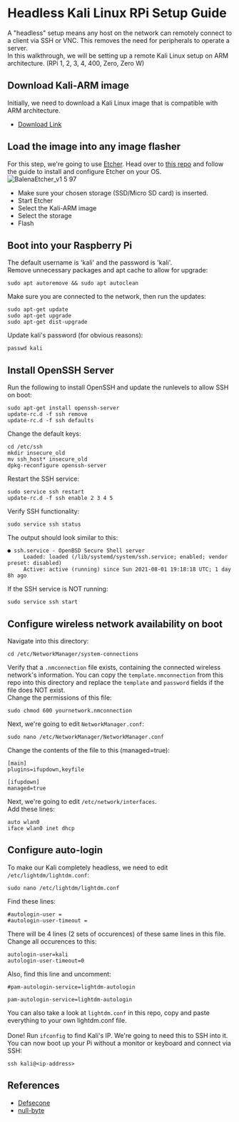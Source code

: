 # Headless Kali Linux RPi Setup Guide
A "headless" setup means any host on the network can remotely connect to a 
client via SSH or VNC. This removes the need for peripherals to operate a server.  
In this walkthrough, we will be setting up a remote Kali Linux setup on ARM architecture.
(RPi 1, 2, 3, 4, 400, Zero, Zero W)
## Download Kali-ARM image
Initially, we need to download a Kali Linux image that is compatible with ARM architecture.<br/>
- [Download Link](https://www.kali.org/get-kali/#kali-arm)

## Load the image into any image flasher
For this step, we're going to use [Etcher](https://github.com/balena-io/etcher). Head over to [this
repo](https://github.com/balena-io/etcher) and follow the guide to install and configure Etcher on your OS.
<br/>
![BalenaEtcher_v1 5 97](https://user-images.githubusercontent.com/59718043/127945937-b0aac1e8-49a0-4ab9-82c9-909d6e0b60d3.png)
- Make sure your chosen storage (SSD/Micro SD card) is inserted.
- Start Etcher
- Select the Kali-ARM image
- Select the storage
- Flash

## Boot into your Raspberry Pi
The default username is 'kali' and the password is 'kali'.<br/>
Remove unnecessary packages and apt cache to allow for upgrade:
```
sudo apt autoremove && sudo apt autoclean
```
Make sure you are connected to the network, then run the updates:
```
sudo apt-get update
sudo apt-get upgrade
sudo apt-get dist-upgrade
```
Update kali's password (for obvious reasons):
```
passwd kali
```

## Install OpenSSH Server
Run the following to install OpenSSH and update the runlevels to allow SSH on boot:
```
sudo apt-get install openssh-server
update-rc.d -f ssh remove
update-rc.d -f ssh defaults
```
Change the default keys:
```
cd /etc/ssh
mkdir insecure_old
mv ssh_host* insecure_old
dpkg-reconfigure openssh-server
```
Restart the SSH service:
```
sudo service ssh restart
update-rc.d -f ssh enable 2 3 4 5
```
Verify SSH functionality:
```
sudo service ssh status
```
The output should look similar to this:
```
● ssh.service - OpenBSD Secure Shell server
     Loaded: loaded (/lib/systemd/system/ssh.service; enabled; vendor preset: disabled)
     Active: active (running) since Sun 2021-08-01 19:18:18 UTC; 1 day 8h ago
```
If the SSH service is NOT running:
```
sudo service ssh start
```

## Configure wireless network availability on boot
Navigate into this directory:
```
cd /etc/NetworkManager/system-connections
```
Verify that a `.nmconnection` file exists, containing the connected wireless network's information.
You can copy the `template.nmconnection` from this repo into this directory and replace 
the `template` and
`password` fields if the file does NOT exist.<br/>
Change the permissions of this file: 
```
sudo chmod 600 yournetwork.nmconnection
```
Next, we're going to edit `NetworkManager.conf`:
```
sudo nano /etc/NetworkManager/NetworkManager.conf
```
Change the contents of the file to this (managed=true):
```
[main]
plugins=ifupdown,keyfile

[ifupdown]
managed=true
```
Next, we're going to edit `/etc/network/interfaces`. 
<br/>
Add these lines:
```
auto wlan0
iface wlan0 inet dhcp
```
## Configure auto-login
To make our Kali completely headless, we need to edit `/etc/lightdm/lightdm.conf`:
```
sudo nano /etc/lightdm/lightdm.conf
```
Find these lines:
```
#autologin-user =
#autologin-user-timeout =
```
There will be 4 lines (2 sets of occurences) of these same lines in this file. 
Change all occurences to this:
```
autologin-user=kali
autologin-user-timeout=0
```
Also, find this line and uncomment:
```
#pam-autologin-service=lightdm-autologin
```
```
pam-autologin-service=lightdm-autologin
```
You can also take a look at `lightdm.conf` in this repo, copy and paste everything to your
own lightdm.conf file.
<br/><br/>
Done! Run `ifconfig` to find Kali's IP. We're going to need this to SSH into it.
You can now boot up your Pi without a monitor or keyboard and connect via SSH:
```
ssh kali@<ip-address>
```
## References
- [Defsecone](https://www.youtube.com/watch?v=VXxb_F1Vb7Y)
- [null-byte](https://null-byte.wonderhowto.com/how-to/set-up-headless-raspberry-pi-hacking-platform-running-kali-linux-0176182/)

